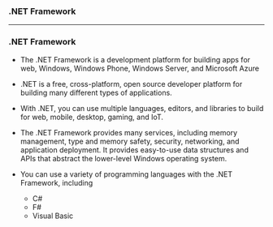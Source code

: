 ### .NET Framework

-----------------------------------------------

### .NET Framework

* The .NET Framework is a development platform for building apps for web, Windows, Windows Phone, Windows Server, and Microsoft Azure

* .NET is a free, cross-platform, open source developer platform for building many different types of applications.

* With .NET, you can use multiple languages, editors, and libraries to build for web, mobile, desktop, gaming, and IoT.

* The .NET Framework provides many services, including memory management, type and memory safety, security, networking, and application deployment. It provides easy-to-use data structures and APIs that abstract the lower-level Windows operating system. 

* You can use a variety of programming languages with the .NET Framework, including 
  * C#
  * F#
  * Visual Basic
